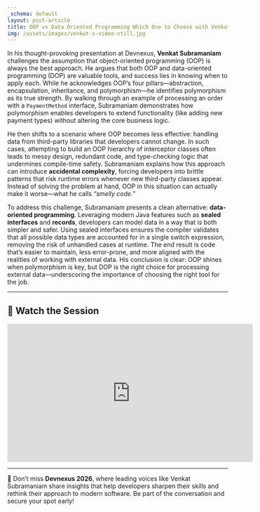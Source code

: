 ```yaml
---
_schema: default
layout: post-article
title: OOP vs Data Oriented Programming Which One to Choose with Venkat Subramaniam
img: /assets/images/venkat-s-video-still.jpg
---
```


In his thought-provoking presentation at Devnexus, **Venkat Subramaniam** challenges the assumption that object-oriented programming (OOP) is always the best approach. He argues that both OOP and data-oriented programming (DOP) are valuable tools, and success lies in knowing when to apply each. While he acknowledges OOP’s four pillars—abstraction, encapsulation, inheritance, and polymorphism—he identifies polymorphism as its true strength. By walking through an example of processing an order with a `PaymentMethod` interface, Subramaniam demonstrates how polymorphism enables developers to extend functionality (like adding new payment types) without altering the core business logic.

He then shifts to a scenario where OOP becomes less effective: handling data from third-party libraries that developers cannot change. In such cases, attempting to build an OOP hierarchy of interceptor classes often leads to messy design, redundant code, and type-checking logic that undermines compile-time safety. Subramaniam explains how this approach can introduce **accidental complexity**, forcing developers into brittle patterns that risk runtime errors whenever new third-party classes appear. Instead of solving the problem at hand, OOP in this situation can actually make it worse—what he calls *“smelly code.”*

To address this challenge, Subramaniam presents a clean alternative: **data-oriented programming**. Leveraging modern Java features such as **sealed interfaces** and **records**, developers can model data in a way that is both simpler and safer. Using sealed interfaces ensures the compiler validates that all possible data types are accounted for in a single switch expression, removing the risk of unhandled cases at runtime. The end result is code that’s easier to maintain, less error-prone, and more aligned with the realities of working with external data. His conclusion is clear: OOP shines when polymorphism is key, but DOP is the right choice for processing external data—underscoring the importance of choosing the right tool for the job.

---

## 🎥 Watch the Session

<iframe width="560" height="315" src="https://www.youtube.com/embed/iw8E6rJ-v1U" title="OOP vs. DOP: The Right Tool for the Right Job" frameborder="0" allowfullscreen=""></iframe>

---
🚀 Don’t miss **Devnexus 2026**, where leading voices like Venkat Subramaniam share insights that help developers sharpen their skills and rethink their approach to modern software. Be part of the conversation and secure your spot early! 
